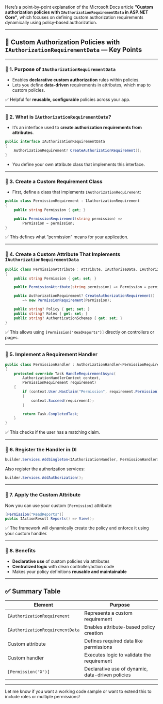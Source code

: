 Here’s a point-by-point explanation of the Microsoft Docs article **“Custom authorization policies with `IAuthorizationRequirementData` in ASP.NET Core”**, which focuses on defining custom authorization requirements dynamically using policy-based authorization.

---

## 🔐 Custom Authorization Policies with `IAuthorizationRequirementData` — Key Points

---

### 🔹 1. **Purpose of `IAuthorizationRequirementData`**

- Enables **declarative custom authorization** rules within policies.
- Lets you define **data-driven** requirements in attributes, which map to custom policies.

✅ Helpful for **reusable, configurable** policies across your app.

---

### 🔹 2. **What is `IAuthorizationRequirementData`?**

- It’s an interface used to **create authorization requirements from attributes**.

```csharp
public interface IAuthorizationRequirementData
{
    AuthorizationRequirement? CreateAuthorizationRequirement();
}
```

- You define your own attribute class that implements this interface.

---

### 🔹 3. **Create a Custom Requirement Class**

- First, define a class that implements `IAuthorizationRequirement`:
```csharp
public class PermissionRequirement : IAuthorizationRequirement
{
    public string Permission { get; }

    public PermissionRequirement(string permission) =>
        Permission = permission;
}
```

✅ This defines what “permission” means for your application.

---

### 🔹 4. **Create a Custom Attribute That Implements `IAuthorizationRequirementData`**

```csharp
public class PermissionAttribute : Attribute, IAuthorizeData, IAuthorizationRequirementData
{
    public string Permission { get; set; }

    public PermissionAttribute(string permission) => Permission = permission;

    public AuthorizationRequirement? CreateAuthorizationRequirement()
        => new PermissionRequirement(Permission);

    public string? Policy { get; set; }
    public string? Roles { get; set; }
    public string? AuthenticationSchemes { get; set; }
}
```

✅ This allows using `[Permission("ReadReports")]` directly on controllers or pages.

---

### 🔹 5. **Implement a Requirement Handler**

```csharp
public class PermissionHandler : AuthorizationHandler<PermissionRequirement>
{
    protected override Task HandleRequirementAsync(
        AuthorizationHandlerContext context,
        PermissionRequirement requirement)
    {
        if (context.User.HasClaim("Permission", requirement.Permission))
        {
            context.Succeed(requirement);
        }

        return Task.CompletedTask;
    }
}
```

✅ This checks if the user has a matching claim.

---

### 🔹 6. **Register the Handler in DI**

```csharp
builder.Services.AddSingleton<IAuthorizationHandler, PermissionHandler>();
```

Also register the authorization services:
```csharp
builder.Services.AddAuthorization();
```

---

### 🔹 7. **Apply the Custom Attribute**

Now you can use your custom `[Permission]` attribute:

```csharp
[Permission("ReadReports")]
public IActionResult Reports() => View();
```

✅ The framework will dynamically create the policy and enforce it using your custom handler.

---

### 🔹 8. **Benefits**

- **Declarative use** of custom policies via attributes
- **Centralized logic** with clean controller/action code
- Makes your policy definitions **reusable and maintainable**

---

## ✅ Summary Table

| Element                         | Purpose                                           |
|---------------------------------|---------------------------------------------------|
| `IAuthorizationRequirement`     | Represents a custom requirement                   |
| `IAuthorizationRequirementData` | Enables attribute-based policy creation           |
| Custom attribute                | Defines required data like permissions            |
| Custom handler                  | Executes logic to validate the requirement        |
| `[Permission("X")]`             | Declarative use of dynamic, data-driven policies  |

---

Let me know if you want a working code sample or want to extend this to include roles or multiple permissions!